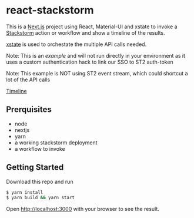 # react-stackstorm

This is a [Next.js](https://nextjs.org/) project using React, Material-UI and xstate to
invoke a [Stackstorm](https://stackstorm.com/) action or workflow and show a timeline of the
results.

[xstate](https://xstate.js.org/docs/) is used to orchestate the multiple API calls needed.

Note: This is an _example_ and will not run directly in your environment as it uses
      a custom authentication hack to link our SSO to ST2 auth-token

Note: This example is NOT using ST2 event stream, which could shortcut a lot of the
      API calls

[Timeline](timeline.png)

## Prerquisites

* node
* nextjs
* yarn
* a working stackstorm deployment
* a workflow to invoke

## Getting Started

Download this repo and run

``` bash
$ yarn install
$ yarn build && yarn start
```

Open [http://localhost:3000](http://localhost:3000) with your browser to see the result.
